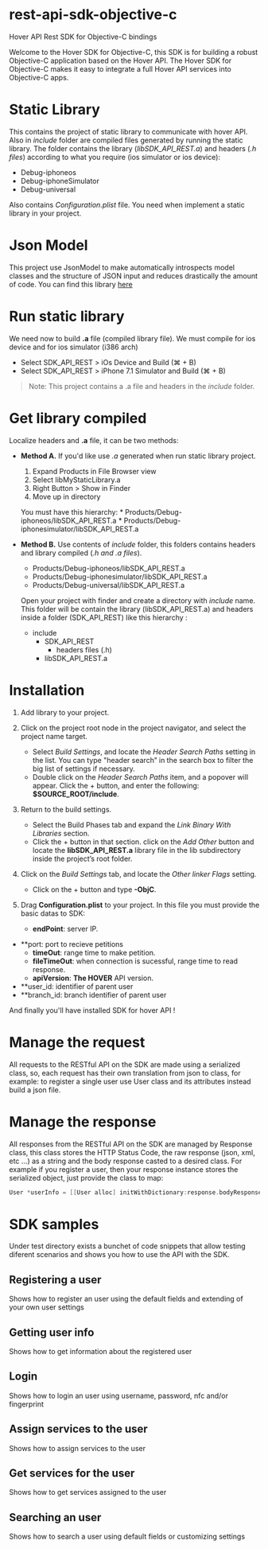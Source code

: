 rest-api-sdk-objective-c
=================

Hover API Rest SDK for Objective-C bindings 

Welcome to the Hover SDK for Objective-C, this SDK is for building a robust Objective-C application based on the Hover API.
The Hover SDK for Objective-C makes it easy to integrate a full Hover API services into Objective-C apps.

Static Library
============

This contains the project of static library to communicate with hover API. Also in *include* folder are compiled files generated by running the static library. The folder contains the library (*libSDK_API_REST.a*) and headers (*.h files*) according to what you require (ios simulator or ios device): 

  * Debug-iphoneos
  * Debug-iphoneSimulator 
  * Debug-universal

Also contains *Configuration.plist* file. You need when implement a static library in your project.

Json Model
============

This project use JsonModel to make automatically introspects model classes and the structure of JSON input and reduces drastically the amount of code. You can find this library [here](https://github.com/icanzilb/JSONModel)

Run static library
============

We need now to build **.a** file (compiled library file). We must compile for ios device and for ios simulator (i386 arch)
 * Select SDK_API_REST > iOs Device and Build (⌘ + B)
 * Select SDK_API_REST > iPhone 7.1 Simulator and Build (⌘ + B)

> Note: This project contains a .a file and headers in the *include* folder.

Get library compiled
====================

Localize headers and **.a** file, it can be two methods:

* **Method A.** If you'd like use *.a* generated when run static library project.

   1. Expand Products in File Browser view
   2. Select libMyStaticLibrary.a
   3. Right Button > Show in Finder
   4. Move up in directory
   
   You must have this hierarchy:
      * Products/Debug-iphoneos/libSDK_API_REST.a
      * Products/Debug-iphonesimulator/libSDK_API_REST.a 

* **Method B.** Use contents of *include* folder, this folders contains headers and library compiled (*.h and .a files*).

  * Products/Debug-iphoneos/libSDK_API_REST.a
  * Products/Debug-iphonesimulator/libSDK_API_REST.a
  * Products/Debug-universal/libSDK_API_REST.a

  Open your project with finder and create a directory with *include* name. This folder will be contain the library (libSDK_API_REST.a) and headers inside a folder (SDK_API_REST) like this hierarchy :

	* include
	    * SDK_API_REST
	        * headers files (.h)
	    * libSDK_API_REST.a

Installation
===========

1. Add library to your project.

  1. Click on the project root node in the project navigator, and select the project name target. 
     * Select _Build Settings_, and locate the _Header Search Paths_ setting in the list. You can type "header search”  in the search box to filter the big list of settings if necessary.
     * Double click on the _Header Search Paths_ item, and a popover will appear. Click the + button, and enter the following: __$SOURCE_ROOT/include__.
  2. Return to the build settings. 
     * Select the Build Phases tab and expand the _Link Binary With Libraries_ section. 
     * Click the + button in that section. click on the _Add Other_ button and locate the __libSDK_API_REST.a__ library file in the lib subdirectory inside the project’s root folder.
  3. Click on the _Build Settings_ tab, and locate the _Other linker Flags_ setting.
     * Click on the + button and type __-ObjC__.

2. Drag **Configuration.plist** to your project. In this file you must provide the basic datas to SDK:
	
	* **endPoint**: server IP.
  * **port: port to recieve petitions
	* **timeOut**: range time to make petition.
	* **fileTimeOut**: when connection is sucessful, range time to read response.
 	* **apiVersion**: __The HOVER__ API version.
  * **user_id: identifier of parent user
  * **branch_id: branch identifier of parent user

And finally you'll have installed SDK for hover API !

Manage the request
==================

 All requests to the RESTful API on the SDK are made using a serialized class, so, each request has their own translation from json to class, for example: to register a single user use User class and its attributes instead build a json file.

Manage the response
===================

All responses from the RESTful API on the SDK are managed by Response class, this class stores the HTTP Status Code, the raw response (json, xml, etc ...) as a string and the body response casted to a desired class. For example if you register a user, then your response instance stores the serialized object, just provide the class to map: 

```objectivec
User *userInfo = [[User alloc] initWithDictionary:response.bodyResponseT];
```
SDK samples
===========
Under test directory exists a bunchet of code snippets that allow testing diferent scenarios and shows you how to use the API with the SDK.

Registering a user
------------------
Shows how to register an user using the default fields and extending of your own user settings

Getting user info
-----------------
Shows how to get information about the registered user

Login
-----
Shows how to login an user using username, password, nfc and/or fingerprint

Assign services to the user
---------------------------
Shows how to assign services to the user

Get services for the user
-------------------------
Shows how to get services assigned to the user

Searching an user
-----------------
Shows how to search a user using default fields or customizing settings
